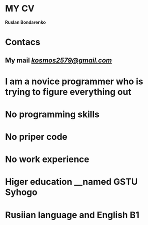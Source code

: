 # MY CV
**Ruslan Bondarenko**
# Contacs
## My mail *kosmos2579@gmail.com*
# I am a novice programmer who is trying to figure everything out
# No programming skills
# No priper code
# No work experience 
# Higer education **__named GSTU Syhogo**
# Rusiian language and English B1 